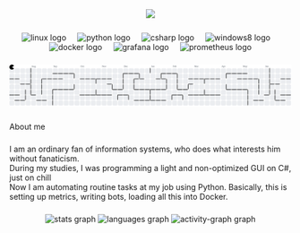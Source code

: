 <div align="center">
  <img height="300" src="https://c.tenor.com/qBQxwvp8D1UAAAAd/tenor.gif"  />
</div>

###

<div align="center">
  <img src="https://cdn.jsdelivr.net/gh/devicons/devicon/icons/linux/linux-original.svg" height="40" alt="linux logo"  />
  <img width="12" />
  <img src="https://cdn.jsdelivr.net/gh/devicons/devicon/icons/python/python-original.svg" height="40" alt="python logo"  />
  <img width="12" />
  <img src="https://cdn.jsdelivr.net/gh/devicons/devicon/icons/csharp/csharp-original.svg" height="40" alt="csharp logo"  />
  <img width="12" />
  <img src="https://cdn.jsdelivr.net/gh/devicons/devicon/icons/windows8/windows8-original.svg" height="40" alt="windows8 logo"  />
  <img width="12" />
  <img src="https://cdn.jsdelivr.net/gh/devicons/devicon/icons/docker/docker-original.svg" height="40" alt="docker logo"  />
  <img width="12" />
  <img src="https://cdn.jsdelivr.net/gh/devicons/devicon/icons/grafana/grafana-original.svg" height="40" alt="grafana logo"  />
  <img width="12" />
  <img src="https://cdn.jsdelivr.net/gh/devicons/devicon/icons/prometheus/prometheus-original.svg" height="40" alt="prometheus logo"  />
</div>

###

<picture>
  <source media="(prefers-color-scheme: dark)" srcset="https://raw.githubusercontent.com/L1nker2/L1nker2/output/pacman-contribution-graph-dark.svg">
  <source media="(prefers-color-scheme: light)" srcset="https://raw.githubusercontent.com/L1nker2/L1nker2/output/pacman-contribution-graph.svg">
  <img alt="pacman contribution graph" src="https://raw.githubusercontent.com/L1nker2/L1nker2/output/pacman-contribution-graph.svg">
</picture>

###

<p align="left">About me</p>

###

<p align="left">I am an ordinary fan of information systems, who does what interests him without fanaticism.<br>During my studies, I was programming a light and non-optimized GUI on C#, just on chill<br>Now I am automating routine tasks at my job using Python. Basically, this is setting up metrics, writing bots, loading all this into Docker.</p>

###

<div align="center">
  <img src="https://github-readme-stats.vercel.app/api?username=L1nker2&hide_title=false&hide_rank=false&show_icons=true&include_all_commits=true&count_private=true&disable_animations=false&theme=dark&locale=en&hide_border=false&order=1" height="150" alt="stats graph"  />
  <img src="https://github-readme-stats.vercel.app/api/top-langs?username=L1nker2&locale=en&hide_title=false&layout=compact&card_width=320&langs_count=5&theme=dark&hide_border=false&order=2" height="150" alt="languages graph"  />
  <img src="https://github-readme-activity-graph.vercel.app/graph?username=L1nker2&radius=16&theme=dracula&area=true&order=5&hide_border=true&hide_title=true" height="300" alt="activity-graph graph"  />
</div>

###
